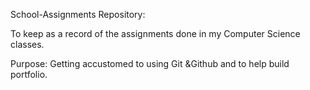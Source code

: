 School-Assignments Repository:

To keep as a record of the assignments done in my Computer Science classes. 

Purpose: Getting accustomed to using Git &Github and to help build portfolio. 
